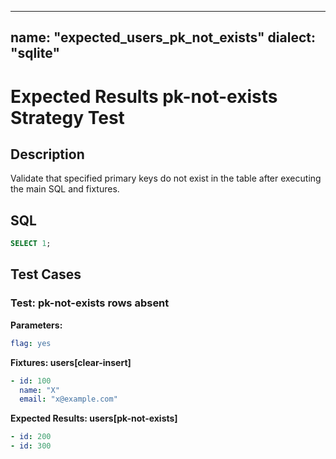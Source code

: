 ----
name: "expected_users_pk_not_exists"
dialect: "sqlite"
----

# Expected Results pk-not-exists Strategy Test

## Description
Validate that specified primary keys do not exist in the table after executing the main SQL and fixtures.

## SQL
```sql
SELECT 1;
```

## Test Cases

### Test: pk-not-exists rows absent

**Parameters:**
```yaml
flag: yes
```

**Fixtures: users[clear-insert]**
```yaml
- id: 100
  name: "X"
  email: "x@example.com"
```

**Expected Results: users[pk-not-exists]**
```yaml
- id: 200
- id: 300
```
